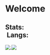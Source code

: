 # Welcome

<h2>Stats:&nbsp; &nbsp; &nbsp; &nbsp; &nbsp; &nbsp; &nbsp; &nbsp; &nbsp; &nbsp; &nbsp; &nbsp; &nbsp; &nbsp; &nbsp; &nbsp; &nbsp; &nbsp; &nbsp; &nbsp; &nbsp; &nbsp; &nbsp; &nbsp; &nbsp; &nbsp; &nbsp; &nbsp; &nbsp; &nbsp; &nbsp; &nbsp; &nbsp; &nbsp; &nbsp; &nbsp; &nbsp; &nbsp; &nbsp; &nbsp; &nbsp; &nbsp;Langs:</h2>

<a href="https://github.com/summetdev">
  <img align="center" src="https://github-readme-stats.vercel.app/api?username=summetdev&count_private=true&hide_title=true&hide_rank=true&show_icons=true&include_all_commits=true&icon_color=0366d6&bg_color=ffffff&hide_border=true" />
</a>
<a href="https://github.com/summetdev">
  <img align="center" src="https://github-readme-stats.vercel.app/api/top-langs/?username=summetdev&layout=compact&hide_title=true&hide_border=true" />
</a>
